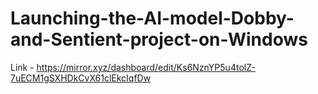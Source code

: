 # Launching-the-AI-model-Dobby-and-Sentient-project-on-Windows
Link - https://mirror.xyz/dashboard/edit/Ks6NznYP5u4tolZ-7uECM1gSXHDkCvX61clEkcIqfDw
